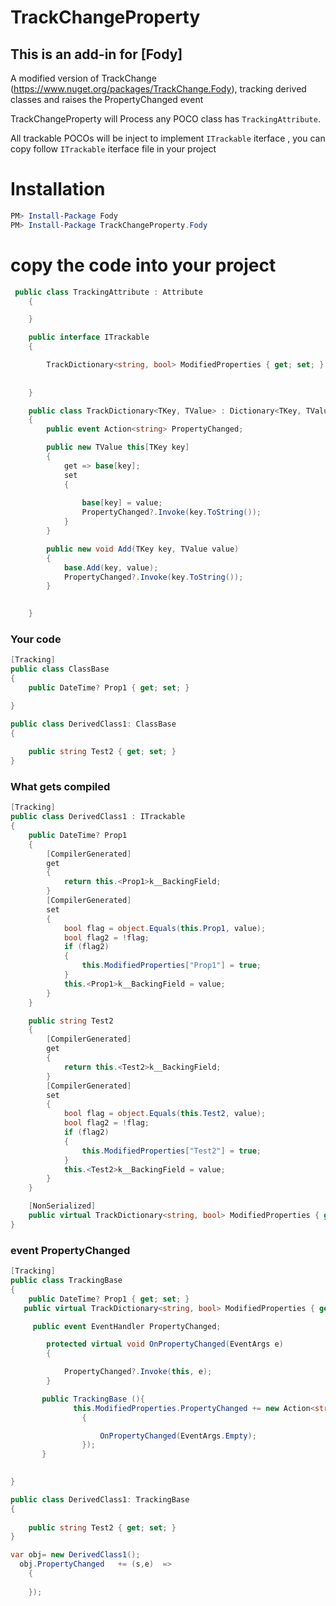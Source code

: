 ﻿
# TrackChangeProperty


## This is an add-in for [Fody]
A modified version of TrackChange (https://www.nuget.org/packages/TrackChange.Fody), tracking derived classes and raises the PropertyChanged event

TrackChangeProperty will Process any POCO class has  `TrackingAttribute`. 

All trackable POCOs will be inject to implement `ITrackable` iterface , you can copy follow `ITrackable` iterface file in your project
# Installation

```powershell
PM> Install-Package Fody
PM> Install-Package TrackChangeProperty.Fody
```

# copy the code into your project
```csharp
 public class TrackingAttribute : Attribute
    {

    }

    public interface ITrackable
    {

        TrackDictionary<string, bool> ModifiedProperties { get; set; }
 
       
    }

    public class TrackDictionary<TKey, TValue> : Dictionary<TKey, TValue>
    {
        public event Action<string> PropertyChanged;

        public new TValue this[TKey key]
        {
            get => base[key];
            set
            {
               
                base[key] = value;
                PropertyChanged?.Invoke(key.ToString());
            }
        }

        public new void Add(TKey key, TValue value)
        {
            base.Add(key, value);
            PropertyChanged?.Invoke(key.ToString());
        }

        
    }

```

### Your code

```csharp
[Tracking] 
public class ClassBase
{
    public DateTime? Prop1 { get; set; }

}

public class DerivedClass1: ClassBase
{
   
    public string Test2 { get; set; }
}


```

### What gets compiled
```csharp
[Tracking]
public class DerivedClass1 : ITrackable
{
    public DateTime? Prop1
    {
        [CompilerGenerated]
        get
        {
            return this.<Prop1>k__BackingField;
        }
        [CompilerGenerated]
        set
        {
            bool flag = object.Equals(this.Prop1, value);
            bool flag2 = !flag;
            if (flag2)
            {
                this.ModifiedProperties["Prop1"] = true;
            }
            this.<Prop1>k__BackingField = value;
        }
    }

    public string Test2
    {
        [CompilerGenerated]
        get
        {
            return this.<Test2>k__BackingField;
        }
        [CompilerGenerated]
        set
        {
            bool flag = object.Equals(this.Test2, value);
            bool flag2 = !flag;
            if (flag2)
            {
                this.ModifiedProperties["Test2"] = true;
            }
            this.<Test2>k__BackingField = value;
        }
    }

    [NonSerialized]
    public virtual TrackDictionary<string, bool> ModifiedProperties { get; set; } = new TrackDictionary<string, bool>();
}

```
### event PropertyChanged
```csharp
[Tracking]
public class TrackingBase
{
    public DateTime? Prop1 { get; set; }
   public virtual TrackDictionary<string, bool> ModifiedProperties { get; set; }

     public event EventHandler PropertyChanged;

        protected virtual void OnPropertyChanged(EventArgs e)
        {

            PropertyChanged?.Invoke(this, e);
        }

       public TrackingBase (){
              this.ModifiedProperties.PropertyChanged += new Action<string>(name =>
                {

                    OnPropertyChanged(EventArgs.Empty);
                });
       }

    
}

public class DerivedClass1: TrackingBase
{
   
    public string Test2 { get; set; }
}

var obj= new DerivedClass1();
  obj.PropertyChanged   += (s,e)  =>
    {
            
    });

```
